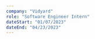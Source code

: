 ```yaml
---
company: "Vidyard"
role: "Software Engineer Intern"
dateStart: "01/07/2023"
dateEnd: "04/23/2023"
---
```


